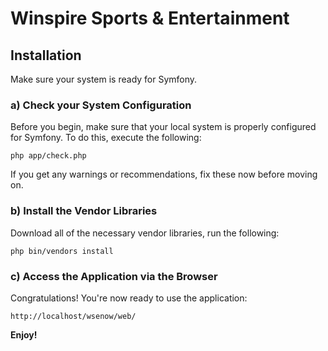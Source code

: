 Winspire Sports & Entertainment
========================

Installation
---------------

Make sure your system is ready for Symfony.

### a) Check your System Configuration

Before you begin, make sure that your local system is properly configured
for Symfony. To do this, execute the following:

    php app/check.php

If you get any warnings or recommendations, fix these now before moving on.

### b) Install the Vendor Libraries

Download all of the necessary vendor libraries, run the following:

    php bin/vendors install

### c) Access the Application via the Browser

Congratulations! You're now ready to use the application:

    http://localhost/wsenow/web/

**Enjoy!**

